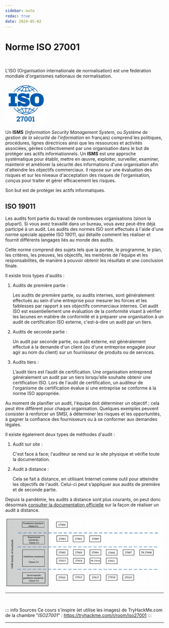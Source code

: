 ```yaml
---
sidebar: auto
redac: true
date: 2024-05-02
---
```

# Norme ISO 27001


<br>

L'ISO (Organisation internationale de normalisation) est une fédération mondiale d'organismes nationaux de normalisation.

<img src="./img/iso27001.png" width="130" height="130">

Un **ISMS** (*Information Security Management System*, ou *Système de gestion de la sécurité de l'information* en français) comprend les politiques, procédures, lignes directrices ainsi que les ressources et activités associées, gérées collectivement par une organisation dans le but de protéger ses actifs informationnels. Un **ISMS** est une approche systématique pour établir, mettre en œuvre, exploiter, surveiller, examiner, maintenir et améliorer la sécurité des informations d'une organisation afin d'atteindre les objectifs commerciaux. Il repose sur une évaluation des risques et sur les niveaux d'acceptation des risques de l'organisation, conçus pour traiter et gérer efficacement les risques.

Son but est de protéger les actifs informatiques.

## ISO 19011

Les audits font partie du travail de nombreuses organisations (sinon la plupart). Si vous avez travaillé dans un bureau, vous avez peut-être déjà participé à un audit. Les audits des normes ISO sont effectués à l'aide d'une norme spéciale appelée ISO 19011, qui détaille comment les réaliser et fournit différents langages liés au monde des audits.

Cette norme comprend des sujets tels que la portée, le programme, le plan, les critères, les preuves, les objectifs, les membres de l'équipe et les responsabilités, de manière à pouvoir obtenir les résultats et une conclusion finale.

Il existe trois types d'audits :

1. Audits de première partie :

    Les audits de première partie, ou audits internes, sont généralement effectués au sein d'une entreprise pour mesurer les forces et les faiblesses par rapport à ses objectifs commerciaux internes. Cet audit ISO est essentiellement une évaluation de la conformité visant à vérifier les lacunes en matière de conformité et à préparer une organisation à un audit de certification ISO externe, c'est-à-dire un audit par un tiers.

2. Audits de seconde partie :

    Un audit par seconde partie, ou audit externe, est généralement effectué à la demande d'un client (ou d'une entreprise engagée pour agir au nom du client) sur un fournisseur de produits ou de services.

3. Audits tiers :

    L’audit tiers est l’audit de certification. Une organisation entreprend généralement un audit par un tiers lorsqu'elle souhaite obtenir une certification ISO. Lors de l'audit de certification, un auditeur de l'organisme de certification évalue si une entreprise se conforme à la norme ISO appropriée.

Au moment de planifier un audit, l'équipe doit déterminer un objectif ; cela peut être différent pour chaque organisation. Quelques exemples peuvent consister à renforcer un SMSI, à déterminer les risques et les opportunités, à gagner la confiance des fournisseurs ou à se conformer aux demandes légales.

Il existe également deux types de méthodes d'audit :

1. Audit sur site :

    C'est face à face; l'auditeur se rend sur le site physique et vérifie toute la documentation.

2. Audit à distance :

    Cela se fait à distance, en utilisant Internet comme outil pour atteindre les objectifs de l'audit. Celui-ci peut s’appliquer aux audits de première et de seconde partie.

Depuis la pandémie, les audits à distance sont plus courants, on peut donc désormais [consulter la documentation officielle](https://www.iaf.nu/articles/Mandatory_Documents_/38) sur la façon de réaliser un audit à distance.



![Schéma normes](./img/normes.webp)

<hr>
<br>

::: info Sources
Ce cours s'inspire (et utilise les images) de TryHackMe.com de la chambre "*ISO27001*" :
https://tryhackme.com/r/room/iso27001
:::

<hr>